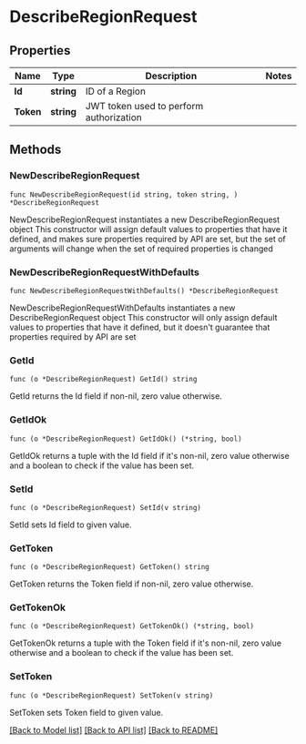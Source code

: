 # DescribeRegionRequest

## Properties

Name | Type | Description | Notes
------------ | ------------- | ------------- | -------------
**Id** | **string** | ID of a Region | 
**Token** | **string** | JWT token used to perform authorization | 

## Methods

### NewDescribeRegionRequest

`func NewDescribeRegionRequest(id string, token string, ) *DescribeRegionRequest`

NewDescribeRegionRequest instantiates a new DescribeRegionRequest object
This constructor will assign default values to properties that have it defined,
and makes sure properties required by API are set, but the set of arguments
will change when the set of required properties is changed

### NewDescribeRegionRequestWithDefaults

`func NewDescribeRegionRequestWithDefaults() *DescribeRegionRequest`

NewDescribeRegionRequestWithDefaults instantiates a new DescribeRegionRequest object
This constructor will only assign default values to properties that have it defined,
but it doesn't guarantee that properties required by API are set

### GetId

`func (o *DescribeRegionRequest) GetId() string`

GetId returns the Id field if non-nil, zero value otherwise.

### GetIdOk

`func (o *DescribeRegionRequest) GetIdOk() (*string, bool)`

GetIdOk returns a tuple with the Id field if it's non-nil, zero value otherwise
and a boolean to check if the value has been set.

### SetId

`func (o *DescribeRegionRequest) SetId(v string)`

SetId sets Id field to given value.


### GetToken

`func (o *DescribeRegionRequest) GetToken() string`

GetToken returns the Token field if non-nil, zero value otherwise.

### GetTokenOk

`func (o *DescribeRegionRequest) GetTokenOk() (*string, bool)`

GetTokenOk returns a tuple with the Token field if it's non-nil, zero value otherwise
and a boolean to check if the value has been set.

### SetToken

`func (o *DescribeRegionRequest) SetToken(v string)`

SetToken sets Token field to given value.



[[Back to Model list]](../README.md#documentation-for-models) [[Back to API list]](../README.md#documentation-for-api-endpoints) [[Back to README]](../README.md)


